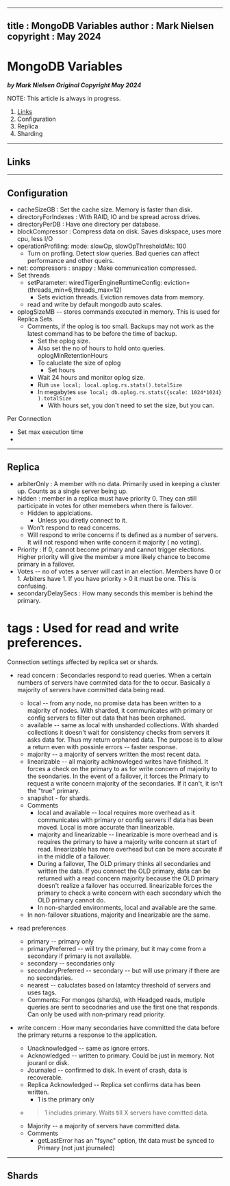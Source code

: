  
---
title : MongoDB Variables
author : Mark Nielsen  
copyright : May 2024  
---


MongoDB Variables
==============================

_**by Mark Nielsen
Original Copyright May 2024**_


NOTE: This article is always in progress.

1. [Links](#links)
2. Configuration
3. Replica
4. Sharding

* * *
<a name=Links></a>Links
-----

* * *
<a name=c>Configuration</a>
-----
* cacheSizeGB : Set the cache size. Memory is faster than disk.
* directoryForIndexes : With RAID, IO and be spread across drives.
* directoryPerDB : Have one directory per database. 
*  blockCompressor : Compress data on disk. Saves diskspace, uses more cpu, less I/O
* operationProfiling:    mode: slowOp,    slowOpThresholdMs: 100
    * Turn on profling. Detect slow queries. Bad queries can affect performance and other queirs. 
* net:   compressors : snappy : Make communication compressed. 
* Set threads
    * setParameter:  wiredTigerEngineRuntimeConfig: eviction=(threads_min=6,threads_max=12)
       * Sets eviction threads. Eviction removes data from memory.
    * read and write by default mongodb auto scales.
* oplogSizeMB -- stores commands executed in memory. This is used for Replica Sets.
    * Comments, if the oplog is too small. Backups may not work as the latest command has to be before the time of backup.
       * Set the oplog size.
       * Also set the no of hours to hold onto queries. oplogMinRetentionHours
       * To caluclate the size of oplog
           * Set hours
	   * Wait 24 hours and monitor oplog size. 
	   * Run ``` use local; local.oplog.rs.stats().totalSize ```
	   * In megabytes ``` use local; db.oplog.rs.stats({scale: 1024*1024} ).totalSize ```
           * With hours set, you don't need to set the size, but you can.  

Per Connection
* Set max execution time
*

* * *
<a name=s>Replica</a>
-----
* arbiterOnly : A member with no data. Primarily used in keeping a cluster up. Counts as a single server being up. 
* hidden :  member in a replica must have priority 0. They can still participate in votes for other memebers when there is  failover.
   * Hidden to applciations.
       * Unless you diretly connect to it.
   * Won't respond to read concerns.
   * Will respond to write concerns if ts defined as a number of servers. It will not respond when write concern it majority ( no voting). 
* Priority : If 0, cannot become primary and cannot trigger elections. Higher priority will give the member a more likely chance to become primary in a failover. 
* Votes -- no of votes a server will cast in an election. Members have 0 or 1. Arbiters have 1. If you have priority > 0 it must be one. This is confusing.
* secondaryDelaySecs : How many seconds this member is behind the primary.
# tags : Used for read and write preferences.


Connection settings affected by replica set or shards. 

* read concern : Secondaries respond to read queries. When a certain numbers of servers have commited data for the to occur. Basically a majority of servers have committed data being read.  
    * local -- from any node, no promise data has been written to a majority of nodes. With sharded, it communicates with primary or config servers to filter out data that has been orphaned. 
    * available -- same as local with unsharded collections. With sharded collections it doesn't wait for consistency checks from servers it asks data for. Thus my return orphaned data.
    The purpose is to allow a return even with possinle errors -- faster response. 
    * majority -- a majority of servers written the most recent data.
    * linearizable -- all majority achknowleged writes have finished. It forces a check on the primary to as for write concern of majority to the seondaries. In the event of a failover,
    it forces the Primary to request a write concern majority of the secondaries. If it can't, it isn't the "true" primary. 
    * snapshot - for shards. 
    * Comments
        * local and available -- local requires more overhead as it communicates with primary or config servers if data has been moved. Local is more accurate than linearizable. 
        * majority and linearizable -- linearizable is more overhead and is requires the primary to have a majority write concern at start of read. linearizable has more overhead but
    can be more accurate if in the middle of a failover.
        * During a failover, The OLD primary thinks all secondaries and written the data. If you connect the OLD primary, data can be returned with a read concern majority because the
	OLD primary doesn't realize a failover has occurred. linearizable forces the primary to check a write concern with each secondary which the OLD primary cannot do.
        * In non-sharded environments, local and available are the same.
	* In non-failover situations, majority and linearizable are the same. 
* read preferences
    * primary -- primary only
    * primaryPreferred -- will try the primary, but it may come from a secondary if primary is not available.
    * secondary -- secondaries only
    * secondaryPreferred  -- secondary -- but will use primary if there are no secondaries.
    * nearest -- caluclates based on latamtcy threshold of servers and uses tags.
    * Comments: For mongos (shards), with Headged reads, mutiple queries are sent to secodnaries and use the first one that responds. Can only be used with non-primary read priority. 
    
* write concern : How many secondaries have committed the data before the primary returns a response to the application. 
    * Unacknowledged -- same as ignore errors.
    * Acknowledged -- written to primary. Could be just in memory. Not jouranl or disk.
    * Journaled -- confirmed to disk. In event of crash, data is recoverable. 
    * Replica Acknowledged -- Replica set confirms data has been written.
        * 1 is the primary only
	* > 1 includes primary. Waits till X servers have comitted data.
	* Majority -- a majority of servers have committed data.
	* Comments
	    * getLastError has an "fsync" option, tht data must be synced to Primary (not just journaled)


* * *
<a name=s>Shards</a>
-----
